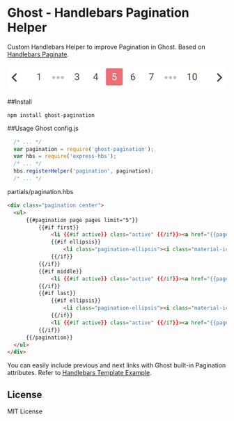 # Ghost - Handlebars Pagination Helper
Custom Handlebars Helper to improve Pagination in Ghost. Based on [Handlebars Paginate](https://github.com/olalonde/handlebars-paginate).

![preview](https://github.com/danielr18/ghost-pagination/raw/master/preview.jpg)

##Install
```
npm install ghost-pagination
```
##Usage
Ghost config.js
```javascript
  /* ... */  
  var pagination = require('ghost-pagination');
  var hbs = require('express-hbs');
  /* ... */
  hbs.registerHelper('pagination', pagination);
  /* ... */  
```

partials/pagination.hbs

```html
<div class="pagination center">
  <ul>      
      {{#pagination page pages limit="5"}}
          {{#if first}}
              <li {{#if active}} class="active" {{/if}}><a href="{{page_url n}}">{{n}}</a></li>
              {{#if ellipsis}}
                  <li class="pagination-ellipsis"><i class="material-icons">more_horiz</i></li>
              {{/if}}
          {{/if}}
          {{#if middle}}
              <li {{#if active}} class="active" {{/if}}><a href="{{page_url n}}">{{n}}</a></li>
          {{/if}}
          {{#if last}}
              {{#if ellipsis}}
                  <li class="pagination-ellipsis"><i class="material-icons">more_horiz</i></li>
              {{/if}}
              <li {{#if active}} class="active" {{/if}}><a href="{{page_url n}}">{{n}}</a></li>
          {{/if}}
      {{/pagination}}
  </ul>
</div>
```
You can easily include previous and next links with Ghost built-in Pagination attributes. Refer to [Handlebars Template Example](examples/pagination.hbs).

## License

MIT License

